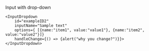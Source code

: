 Input with drop-down

    <InputDropdown
        id="exampleID2"
        inputName="Sample text"
        options={ [{name:"item1", value:"value1"}, {name:"item2", value:"value2"}]} 
        handleChange={() => {alert("why you change?")}}>
    </InputDropdown>